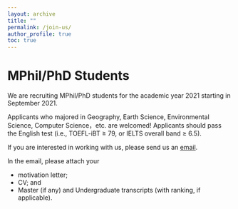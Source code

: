 ```yaml
---
layout: archive
title: ""
permalink: /join-us/
author_profile: true
toc: true
---
```


# MPhil/PhD Students
We are recruiting MPhil/PhD students for the academic year 2021 starting in September 2021.

Applicants who majored in Geography, Earth Science, Environmental Science, Computer Science，etc. are welcomed! Applicants should pass the English test (i.e., TOEFL-iBT ≥ 79, or IELTS overall band ≥ 6.5).

If you are interested in working with us, please send us an [email](mailto:jianfengli@hkbu.edu.hk).

In the email, please attach your
* motivation letter;
* CV; and
* Master (if any) and Undergraduate transcripts (with ranking, if applicable).
